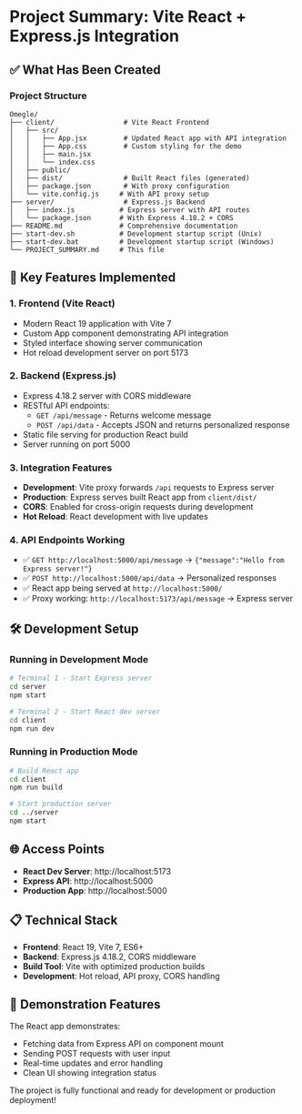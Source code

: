 # Project Summary: Vite React + Express.js Integration

## ✅ What Has Been Created

### Project Structure
```
Omegle/
├── client/                 # Vite React Frontend
│   ├── src/
│   │   ├── App.jsx         # Updated React app with API integration
│   │   ├── App.css         # Custom styling for the demo
│   │   ├── main.jsx
│   │   └── index.css
│   ├── public/
│   ├── dist/               # Built React files (generated)
│   ├── package.json        # With proxy configuration
│   └── vite.config.js     # With API proxy setup
├── server/                 # Express.js Backend
│   ├── index.js           # Express server with API routes
│   └── package.json       # With Express 4.18.2 + CORS
├── README.md              # Comprehensive documentation
├── start-dev.sh           # Development startup script (Unix)
├── start-dev.bat          # Development startup script (Windows)
└── PROJECT_SUMMARY.md     # This file
```

## 🚀 Key Features Implemented

### 1. Frontend (Vite React)
- Modern React 19 application with Vite 7
- Custom App component demonstrating API integration
- Styled interface showing server communication
- Hot reload development server on port 5173

### 2. Backend (Express.js)
- Express 4.18.2 server with CORS middleware
- RESTful API endpoints:
  - `GET /api/message` - Returns welcome message
  - `POST /api/data` - Accepts JSON and returns personalized response
- Static file serving for production React build
- Server running on port 5000

### 3. Integration Features
- **Development**: Vite proxy forwards `/api` requests to Express server
- **Production**: Express serves built React app from `client/dist/`
- **CORS**: Enabled for cross-origin requests during development
- **Hot Reload**: React development with live updates

### 4. API Endpoints Working
- ✅ `GET http://localhost:5000/api/message` → `{"message":"Hello from Express server!"}`
- ✅ `POST http://localhost:5000/api/data` → Personalized responses
- ✅ React app being served at `http://localhost:5000/`
- ✅ Proxy working: `http://localhost:5173/api/message` → Express server

## 🛠️ Development Setup

### Running in Development Mode
```bash
# Terminal 1 - Start Express server
cd server
npm start

# Terminal 2 - Start React dev server
cd client
npm run dev
```

### Running in Production Mode
```bash
# Build React app
cd client
npm run build

# Start production server
cd ../server
npm start
```

## 🌐 Access Points
- **React Dev Server**: http://localhost:5173
- **Express API**: http://localhost:5000
- **Production App**: http://localhost:5000

## 📋 Technical Stack
- **Frontend**: React 19, Vite 7, ES6+
- **Backend**: Express.js 4.18.2, CORS middleware
- **Build Tool**: Vite with optimized production builds
- **Development**: Hot reload, API proxy, CORS handling

## 🎯 Demonstration Features
The React app demonstrates:
- Fetching data from Express API on component mount
- Sending POST requests with user input
- Real-time updates and error handling
- Clean UI showing integration status

The project is fully functional and ready for development or production deployment!
